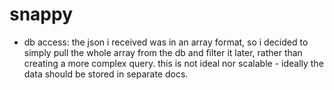 # snappy

- db access:
  the json i received was in an array format, so i decided to simply pull the whole array from the db and filter it later, rather than creating a more complex query. this is not ideal nor scalable - ideally the data should be stored in separate docs.
